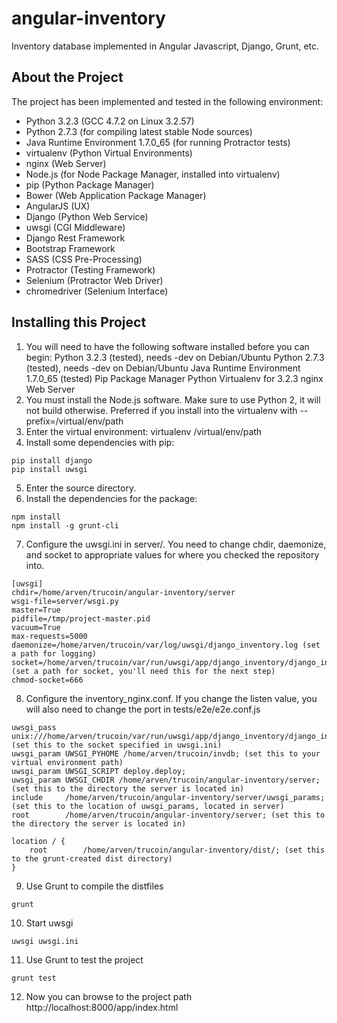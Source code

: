 angular-inventory
=================

Inventory database implemented in Angular Javascript, Django, Grunt, etc.

About the Project
-----------------

The project has been implemented and tested in the following environment:

- Python 3.2.3 (GCC 4.7.2 on Linux 3.2.57)
- Python 2.7.3 (for compiling latest stable Node sources)
- Java Runtime Environment 1.7.0_65 (for running Protractor tests)
- virtualenv (Python Virtual Environments)
- nginx (Web Server)
- Node.js (for Node Package Manager, installed into virtualenv)
- pip (Python Package Manager)
- Bower (Web Application Package Manager)
- AngularJS (UX)
- Django (Python Web Service)
- uwsgi (CGI Middleware)
- Django Rest Framework
- Bootstrap Framework
- SASS (CSS Pre-Processing)
- Protractor (Testing Framework)
- Selenium (Protractor Web Driver)
- chromedriver (Selenium Interface)

Installing this Project
-----------------------

1. You will need to have the following software installed before you can begin:
    Python 3.2.3 (tested), needs -dev on Debian/Ubuntu
    Python 2.7.3 (tested), needs -dev on Debian/Ubuntu
    Java Runtime Environment 1.7.0_65 (tested)
    Pip Package Manager
    Python Virtualenv for 3.2.3
    nginx Web Server
2. You must install the Node.js software. Make sure to use Python 2, it will not build otherwise. Preferred if you install into the virtualenv with --prefix=/virtual/env/path
3. Enter the virtual environment: virtualenv /virtual/env/path
4. Install some dependencies with pip:
```
pip install django
pip install uwsgi
```
5. Enter the source directory.
6. Install the dependencies for the package:
```
npm install
npm install -g grunt-cli
```
7. Configure the uwsgi.ini in server/. You need to change chdir, daemonize, and socket to appropriate values for where you checked the repository into.
```
[uwsgi]
chdir=/home/arven/trucoin/angular-inventory/server
wsgi-file=server/wsgi.py
master=True
pidfile=/tmp/project-master.pid
vacuum=True
max-requests=5000
daemonize=/home/arven/trucoin/var/log/uwsgi/django_inventory.log (set a path for logging)
socket=/home/arven/trucoin/var/run/uwsgi/app/django_inventory/django_inventory.socket (set a path for socket, you'll need this for the next step)
chmod-socket=666
```
8. Configure the inventory_nginx.conf. If you change the listen value, you will also need to change the port in tests/e2e/e2e.conf.js
```
uwsgi_pass  unix:///home/arven/trucoin/var/run/uwsgi/app/django_inventory/django_inventory.socket; (set this to the socket specified in uwsgi.ini)
uwsgi_param UWSGI_PYHOME /home/arven/trucoin/invdb; (set this to your virtual environment path)
uwsgi_param UWSGI_SCRIPT deploy.deploy;
uwsgi_param UWSGI_CHDIR /home/arven/trucoin/angular-inventory/server; (set this to the directory the server is located in)
include     /home/arven/trucoin/angular-inventory/server/uwsgi_params; (set this to the location of uwsgi_params, located in server)
root        /home/arven/trucoin/angular-inventory/server; (set this to the directory the server is located in)
 
location / {
    root        /home/arven/trucoin/angular-inventory/dist/; (set this to the grunt-created dist directory)
}
```
9. Use Grunt to compile the distfiles
```
grunt
```
10. Start uwsgi
```
uwsgi uwsgi.ini
```
11. Use Grunt to test the project
```
grunt test
```
12. Now you can browse to the project path http://localhost:8000/app/index.html
